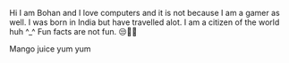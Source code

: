 Hi I am Bohan and I love computers and it is not because I am a gamer as well. 
I was born in India but have travelled alot. I am a citizen of the world huh ^_^ 
Fun facts are not fun.
😒🐑🐏

Mango juice yum yum
